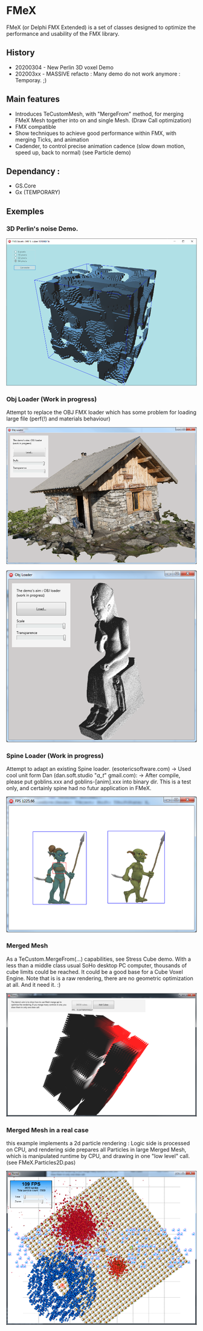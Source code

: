 # FMeX

FMeX (or Delphi FMX Extended) is a set of classes designed to optimize the performance and usability of the FMX library.

## History
- 20200304 - New Perlin 3D voxel Demo
- 202003xx - MASSIVE refacto : Many demo do not work anymore : Temporay. ;)

## Main features
- Introduces TeCustomMesh, with "MergeFrom" method, for merging FMeX Mesh together into on and single Mesh. (Draw Call optimization)
- FMX compatible
- Show techniques to achieve good performance within FMX, with merging Ticks, and animation
- Cadender, to control precise animation cadence (slow down motion, speed up, back to normal) (see Particle demo)

## Dependancy : 

- GS.Core
- Gx (TEMPORARY)

## Exemples

### 3D Perlin's noise Demo.

![Alt text](/img/VoxelsPerlin.png?raw=true "3d Perlin's noise")


### Obj Loader (Work in progress)
Attempt to replace the OBJ FMX loader which has some problem for loading large file (perf(!) and materials behaviour)

![Alt text](/img/Chalet.png?raw=true "Photogrammetry file")

![Alt text](/img/Ramses.png?raw=true "huge model")

### Spine Loader (Work in progress)
Attempt to adapt an existing Spine loader. (esotericsoftware.com)
-> Used cool unit form Dan (dan.soft.studio "_a_t_" gmail.com): 
-> After compile, please put goblins.xxx and goblins-[anim].xxx into binary dir.
This is a test only, and certainly spine had no futur application in FMeX.

![Alt text](/img/spineexpl.png?raw=true "spine goblin model")

### Merged Mesh
As a TeCustom.MergeFrom(...) capabilities, see Stress Cube demo. With a less than a middle class usual SoHo desktop PC computer, thousands of cube limits could be reached. It could be a good base for a Cube Voxel Engine. Note that is is a raw rendering, there are no geometric optimization at all. And it need it. :)

![Alt text](/img/StressCubeDemo.png?raw=true "MergeFrom API in action")

### Merged Mesh in a real case
this example implements a 2d particle rendering : Logic side is processed on CPU, and rendering side prepares all Particles in large Merged Mesh, which is manipulated runtime by CPU, and drawing in one "low level" call. (see FMeX.Particles2D.pas)

![Alt text](/img/ParticleDemo.png?raw=true "Particle in action")
